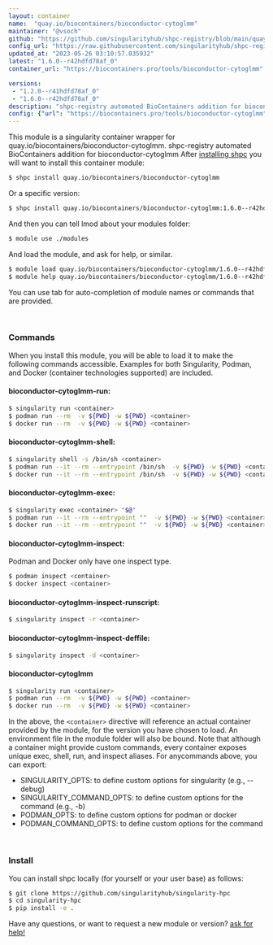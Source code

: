 ```yaml
---
layout: container
name:  "quay.io/biocontainers/bioconductor-cytoglmm"
maintainer: "@vsoch"
github: "https://github.com/singularityhub/shpc-registry/blob/main/quay.io/biocontainers/bioconductor-cytoglmm/container.yaml"
config_url: "https://raw.githubusercontent.com/singularityhub/shpc-registry/main/quay.io/biocontainers/bioconductor-cytoglmm/container.yaml"
updated_at: "2023-05-26 03:10:57.035932"
latest: "1.6.0--r42hdfd78af_0"
container_url: "https://biocontainers.pro/tools/bioconductor-cytoglmm"

versions:
 - "1.2.0--r41hdfd78af_0"
 - "1.6.0--r42hdfd78af_0"
description: "shpc-registry automated BioContainers addition for bioconductor-cytoglmm"
config: {"url": "https://biocontainers.pro/tools/bioconductor-cytoglmm", "maintainer": "@vsoch", "description": "shpc-registry automated BioContainers addition for bioconductor-cytoglmm", "latest": {"1.6.0--r42hdfd78af_0": "sha256:bc1ffc1cde0e239093482f466c80cd5bf167897b83ba14f75c97f2f44c34264c"}, "tags": {"1.2.0--r41hdfd78af_0": "sha256:d352afa441bdc906aacec2646ed65879183a1682cbf090be89870ad2b4e3f674", "1.6.0--r42hdfd78af_0": "sha256:bc1ffc1cde0e239093482f466c80cd5bf167897b83ba14f75c97f2f44c34264c"}, "docker": "quay.io/biocontainers/bioconductor-cytoglmm"}
---
```


This module is a singularity container wrapper for quay.io/biocontainers/bioconductor-cytoglmm.
shpc-registry automated BioContainers addition for bioconductor-cytoglmm
After [installing shpc](#install) you will want to install this container module:


```bash
$ shpc install quay.io/biocontainers/bioconductor-cytoglmm
```

Or a specific version:

```bash
$ shpc install quay.io/biocontainers/bioconductor-cytoglmm:1.6.0--r42hdfd78af_0
```

And then you can tell lmod about your modules folder:

```bash
$ module use ./modules
```

And load the module, and ask for help, or similar.

```bash
$ module load quay.io/biocontainers/bioconductor-cytoglmm/1.6.0--r42hdfd78af_0
$ module help quay.io/biocontainers/bioconductor-cytoglmm/1.6.0--r42hdfd78af_0
```

You can use tab for auto-completion of module names or commands that are provided.

<br>

### Commands

When you install this module, you will be able to load it to make the following commands accessible.
Examples for both Singularity, Podman, and Docker (container technologies supported) are included.

#### bioconductor-cytoglmm-run:

```bash
$ singularity run <container>
$ podman run --rm  -v ${PWD} -w ${PWD} <container>
$ docker run --rm  -v ${PWD} -w ${PWD} <container>
```

#### bioconductor-cytoglmm-shell:

```bash
$ singularity shell -s /bin/sh <container>
$ podman run --it --rm --entrypoint /bin/sh  -v ${PWD} -w ${PWD} <container>
$ docker run --it --rm --entrypoint /bin/sh  -v ${PWD} -w ${PWD} <container>
```

#### bioconductor-cytoglmm-exec:

```bash
$ singularity exec <container> "$@"
$ podman run --it --rm --entrypoint ""  -v ${PWD} -w ${PWD} <container> "$@"
$ docker run --it --rm --entrypoint ""  -v ${PWD} -w ${PWD} <container> "$@"
```

#### bioconductor-cytoglmm-inspect:

Podman and Docker only have one inspect type.

```bash
$ podman inspect <container>
$ docker inspect <container>
```

#### bioconductor-cytoglmm-inspect-runscript:

```bash
$ singularity inspect -r <container>
```

#### bioconductor-cytoglmm-inspect-deffile:

```bash
$ singularity inspect -d <container>
```



#### bioconductor-cytoglmm

```bash
$ singularity run <container>
$ podman run --rm  -v ${PWD} -w ${PWD} <container>
$ docker run --rm  -v ${PWD} -w ${PWD} <container>
```


In the above, the `<container>` directive will reference an actual container provided
by the module, for the version you have chosen to load. An environment file in the
module folder will also be bound. Note that although a container
might provide custom commands, every container exposes unique exec, shell, run, and
inspect aliases. For anycommands above, you can export:

 - SINGULARITY_OPTS: to define custom options for singularity (e.g., --debug)
 - SINGULARITY_COMMAND_OPTS: to define custom options for the command (e.g., -b)
 - PODMAN_OPTS: to define custom options for podman or docker
 - PODMAN_COMMAND_OPTS: to define custom options for the command

<br>

### Install

You can install shpc locally (for yourself or your user base) as follows:

```bash
$ git clone https://github.com/singularityhub/singularity-hpc
$ cd singularity-hpc
$ pip install -e .
```

Have any questions, or want to request a new module or version? [ask for help!](https://github.com/singularityhub/singularity-hpc/issues)